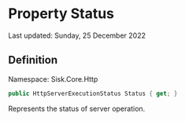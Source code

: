 # Property Status
Last updated: Sunday, 25 December 2022

## Definition
Namespace: Sisk.Core.Http

```csharp
public HttpServerExecutionStatus Status { get; }
```

Represents the status of server operation.

